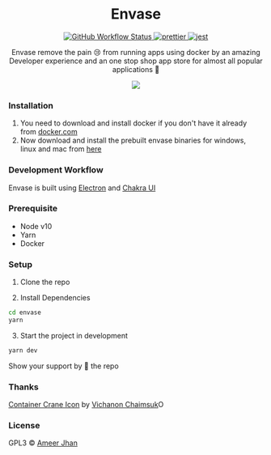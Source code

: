 <h1 align="center">Envase</h1>
<p align="center">
  <a href="https://github.com/ameerthehacker/envase/actions">
    <img alt="GitHub Workflow Status" src="https://img.shields.io/github/workflow/status/ameerthehacker/envase/envase-ci?style=flat-square">
  </a>
  <a href="https://github.com/prettier/prettier">
    <img alt="prettier" src="https://img.shields.io/badge/code_style-prettier-ff69b4.svg?style=flat-square" />
  </a>
  <a href="https://jestjs.io/">
    <img alt="jest" src="https://img.shields.io/badge/tested%20with-jest-blue?style=flat-square" />
  </a>
</p>

<p align="center">Envase remove the pain 😢 from running apps using docker by an amazing Developer experience and an one stop shop app store for almost all popular applications 🎉</p>

<p align="center">
 <img src="./images/demo.gif" />
</p>

### Installation

1. You need to download and install docker if you don't have it already from [docker.com](https://www.docker.com/products/docker-desktop)
2. Now download and install the prebuilt envase binaries for windows, linux and mac from [here](https://github.com/ameerthehacker/envase/releases)

### Development Workflow

Envase is built using [Electron](https://www.electronjs.org/) and [Chakra UI](https://chakra-ui.com/)

### Prerequisite

- Node v10
- Yarn
- Docker

### Setup

1. Clone the repo

2. Install Dependencies

```sh
cd envase
yarn
```

3. Start the project in development

```sh
yarn dev
```

Show your support by 🌟 the repo

### Thanks

[Container Crane Icon](https://iconscout.com/icons/container-crane) by [Vichanon Chaimsuk](https://iconscout.com/contributors/ferdizzimo)O

### License

GPL3 © [Ameer Jhan](mailto:ameerjhanprof@gmail.com)
